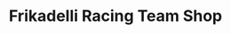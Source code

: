 ---
title: "Frikadelli Racing Team Shop"
url: /euskirchen/frikadelli-racing-team-shop/
shop: Kleidung
---